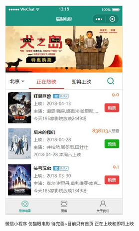 ![index.jpg](https://github.com/GOGOLQQ/wxmovie/blob/master/theme/index.jpg)

微信小程序 仿猫眼电影 待完善~目前只有首页 正在上映和即将上映
